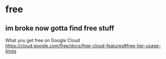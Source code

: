# free
im broke now gotta find free stuff
------
What you get free on Google Cloud
https://cloud.google.com/free/docs/free-cloud-features#free-tier-usage-limits
